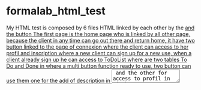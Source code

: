 # formalab_html_test
My HTML test is composed by 6 files HTML linked by each other by the <a href> and the button 
The first page is the home page who is linked by all other page, because the client in any time can go out there and return home, it have two button linked to the page of connexion where the client can access to her profil and inscription where a new client can sign up for a new use, when a client already sign up he can access to ToDoList where are two tables To Do and Done in where a multi button function ready to use, two button can use them one for the add  of description in <textarea> and the other for access to profil in witch you can read information of the user and to contact them by two link <a href>.
  ***THINKS FOR READING***

